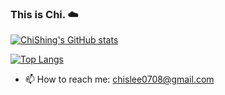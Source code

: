 ### This is Chi. :cloud:
[![ChiShing's GitHub stats](https://github-readme-stats.vercel.app/api?username=chislee0708&show_icons=true&theme=dracula&hide=issues)](https://github.com/chislee0708/github-readme-stats)






[![Top Langs](https://github-readme-stats.vercel.app/api/top-langs/?username=chislee0708&layout=compact)](https://github.com/chislee0708/github-readme-stats)

- 📫 How to reach me: chislee0708@gmail.com
<!--
**chislee0708/chislee0708** is a ✨ _special_ ✨ repository because its `README.md` (this file) appears on your GitHub profile.
dark, radical, merko, gruvbox, tokyonight, onedark, cobalt, synthwave, highcontrast, dracula
Here are some ideas to get you started:
[![Readme Card](https://github-readme-stats.vercel.app/api/pin/?username=chislee0708&repo=CanYouEscapeVR&theme=blueberry)](https://github.com/chislee0708/CanYouEscapeVR)
- 🔭 I’m currently working on ...
- 🌱 I’m currently learning ...
- 👯 I’m looking to collaborate on ...
- 🤔 I’m looking for help with ...
- 💬 Ask me about ...
- 😄 Pronouns: ...
- ⚡ Fun fact: ...
-->
